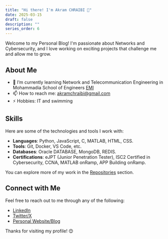 ```yaml
---
title: "Hi there! I'm Akram CHRAIBI 👋"
date: 2025-03-15
draft: false
description: ""
series_order: 6
---
```


Welcome to my Personal Blog! I'm passionate about Networks and Cybersecurity, and I love working on exciting projects that challenge me and allow me to grow.

## About Me

- 🌱 I’m currently learning Network and Telecommunication Engineering in Mohammadia School of Engineers [EMI](https://www.emi.ac.ma/)
- 📫 How to reach me: akramchraibi@gmail.com
- ⚡ Hobbies: IT and swimming  

## Skills

Here are some of the technologies and tools I work with:

- **Languages**: Python, JavaScript, C, MATLAB, HTML, CSS.
- **Tools**: Git, Docker, VS Code, etc.
- **Databases**: Oracle DATABASE, MongoDB, REDIS.
- **Certifications**: eJPT (Junior Penetration Tester), ISC2 Certified in Cybersecurity, CCNA, MATLAB onRamp, APP Building onRamp.

You can explore more of my work in the [Repositories](https://github.com/akramchraibi?tab=repositories) section.

## Connect with Me

Feel free to reach out to me through any of the following:

- [LinkedIn](https://www.linkedin.com/in/akram-chraibi/)
- [Twitter/X](https://x.com/real__akram)
- [Personal Website/Blog](your-website)

Thanks for visiting my profile! 😊
